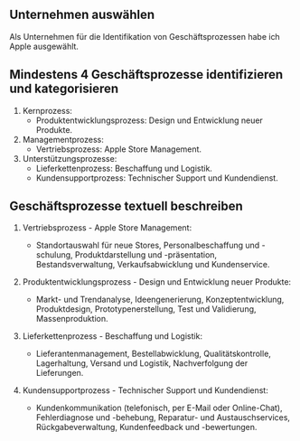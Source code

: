 
## Unternehmen auswählen

Als Unternehmen für die Identifikation von Geschäftsprozessen habe ich Apple ausgewählt. 

## Mindestens 4 Geschäftsprozesse identifizieren und kategorisieren

1. Kernprozess:
    - Produktentwicklungsprozess: Design und Entwicklung neuer Produkte.
2. Managementprozess: 
    - Vertriebsprozess: Apple Store Management.
3. Unterstützungsprozesse:
    - Lieferkettenprozess: Beschaffung und Logistik.
    - Kundensupportprozess: Technischer Support und Kundendienst.
    
## Geschäftsprozesse textuell beschreiben

1. Vertriebsprozess - Apple Store Management:
	- Standortauswahl für neue Stores, Personalbeschaffung und -schulung, Produktdarstellung und -präsentation, Bestandsverwaltung, Verkaufsabwicklung und Kundenservice.
    
1. Produktentwicklungsprozess - Design und Entwicklung neuer Produkte:
	- Markt- und Trendanalyse, Ideengenerierung, Konzeptentwicklung, Produktdesign, Prototypenerstellung, Test und Validierung, Massenproduktion.

3. Lieferkettenprozess - Beschaffung und Logistik:
	- Lieferantenmanagement, Bestellabwicklung, Qualitätskontrolle, Lagerhaltung, Versand und Logistik, Nachverfolgung der Lieferungen.

4. Kundensupportprozess - Technischer Support und Kundendienst:
	- Kundenkommunikation (telefonisch, per E-Mail oder Online-Chat), Fehlerdiagnose und -behebung, Reparatur- und Austauschservices, Rückgabeverwaltung, Kundenfeedback und -bewertungen.